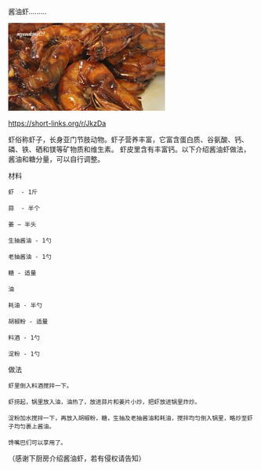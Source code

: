 酱油虾.........


![酱油虾](https://github.com/ywangnccu/ywang/blob/main/images/Shrimp.jpg)

https://short-links.org/r/JkzDa

虾俗称虾子，长身亚门节肢动物。虾子营养丰富，它富含蛋白质、谷氨酸、钙、磷、铁、硒和镁等矿物质和维生素。
虾皮里含有丰富钙。以下介绍酱油虾做法，酱油和糖分量，可以自行调整。

材料

    虾  - 1斤

    蒜  - 半个

    姜 – 半头

    生抽酱油 - 1勺

    老抽酱油 - 1勺

    糖 - 适量

    油

    耗油 - 半勺

    胡椒粉 - 适量

    料酒 - 1勺

    淀粉 - 1勺

 
做法

    虾里倒入料酒搅拌一下。

    虾捞起，锅里放入油，油热了，放进蒜片和姜片小炒，把虾放进锅里炸炒。

    淀粉加水搅拌一下，再放入胡椒粉，糖，生抽及老抽酱油和耗油，搅拌均匀倒入锅里，略炒至虾子均匀裹上酱油。

    馋嘴巴们可以享用了。

（感谢下厨房介绍酱油虾，若有侵权请告知）
